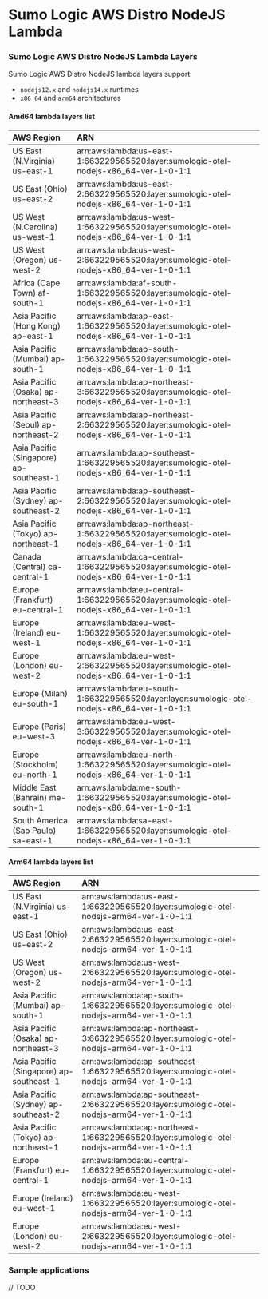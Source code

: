 # Sumo Logic AWS Distro NodeJS Lambda

### Sumo Logic AWS Distro NodeJS Lambda Layers

Sumo Logic AWS Distro NodeJS lambda layers support:
* `nodejs12.x` and `nodejs14.x` runtimes
* `x86_64` and `arm64` architectures

#### Amd64 lambda layers list
|AWS Region|ARN|
|:-----------|:-------|
|US East (N.Virginia) us-east-1|arn:aws:lambda:us-east-1:663229565520:layer:sumologic-otel-nodejs-x86_64-ver-1-0-1:1|
|US East (Ohio) us-east-2|arn:aws:lambda:us-east-2:663229565520:layer:sumologic-otel-nodejs-x86_64-ver-1-0-1:1|
|US West (N.Carolina) us-west-1|arn:aws:lambda:us-west-1:663229565520:layer:sumologic-otel-nodejs-x86_64-ver-1-0-1:1|
|US West (Oregon) us-west-2|arn:aws:lambda:us-west-2:663229565520:layer:sumologic-otel-nodejs-x86_64-ver-1-0-1:1|
|Africa (Cape Town) af-south-1|arn:aws:lambda:af-south-1:663229565520:layer:sumologic-otel-nodejs-x86_64-ver-1-0-1:1|
|Asia Pacific (Hong Kong) ap-east-1|arn:aws:lambda:ap-east-1:663229565520:layer:sumologic-otel-nodejs-x86_64-ver-1-0-1:1|
|Asia Pacific (Mumbai) ap-south-1|arn:aws:lambda:ap-south-1:663229565520:layer:sumologic-otel-nodejs-x86_64-ver-1-0-1:1|
|Asia Pacific (Osaka) ap-northeast-3|arn:aws:lambda:ap-northeast-3:663229565520:layer:sumologic-otel-nodejs-x86_64-ver-1-0-1:1|
|Asia Pacific (Seoul) ap-northeast-2|arn:aws:lambda:ap-northeast-2:663229565520:layer:sumologic-otel-nodejs-x86_64-ver-1-0-1:1|
|Asia Pacific (Singapore) ap-southeast-1|arn:aws:lambda:ap-southeast-1:663229565520:layer:sumologic-otel-nodejs-x86_64-ver-1-0-1:1|
|Asia Pacific (Sydney) ap-southeast-2|arn:aws:lambda:ap-southeast-2:663229565520:layer:sumologic-otel-nodejs-x86_64-ver-1-0-1:1|
|Asia Pacific (Tokyo) ap-northeast-1|arn:aws:lambda:ap-northeast-1:663229565520:layer:sumologic-otel-nodejs-x86_64-ver-1-0-1:1|
|Canada (Central) ca-central-1|arn:aws:lambda:ca-central-1:663229565520:layer:sumologic-otel-nodejs-x86_64-ver-1-0-1:1|
|Europe (Frankfurt) eu-central-1|arn:aws:lambda:eu-central-1:663229565520:layer:sumologic-otel-nodejs-x86_64-ver-1-0-1:1|
|Europe (Ireland) eu-west-1|arn:aws:lambda:eu-west-1:663229565520:layer:sumologic-otel-nodejs-x86_64-ver-1-0-1:1|
|Europe (London) eu-west-2|arn:aws:lambda:eu-west-2:663229565520:layer:sumologic-otel-nodejs-x86_64-ver-1-0-1:1|
|Europe (Milan) eu-south-1|arn:aws:lambda:eu-south-1:663229565520:layer:layer:sumologic-otel-nodejs-x86_64-ver-1-0-1:1|
|Europe (Paris) eu-west-3|arn:aws:lambda:eu-west-3:663229565520:layer:sumologic-otel-nodejs-x86_64-ver-1-0-1:1|
|Europe (Stockholm) eu-north-1|arn:aws:lambda:eu-north-1:663229565520:layer:sumologic-otel-nodejs-x86_64-ver-1-0-1:1|
|Middle East (Bahrain) me-south-1|arn:aws:lambda:me-south-1:663229565520:layer:sumologic-otel-nodejs-x86_64-ver-1-0-1:1|
|South America (Sao Paulo) sa-east-1|arn:aws:lambda:sa-east-1:663229565520:layer:sumologic-otel-nodejs-x86_64-ver-1-0-1:1|

#### Arm64 lambda layers list
|AWS Region|ARN|
|:-----------|:-------|
|US East (N.Virginia) us-east-1|arn:aws:lambda:us-east-1:663229565520:layer:sumologic-otel-nodejs-arm64-ver-1-0-1:1|
|US East (Ohio) us-east-2|arn:aws:lambda:us-east-2:663229565520:layer:sumologic-otel-nodejs-arm64-ver-1-0-1:1|
|US West (Oregon) us-west-2|arn:aws:lambda:us-west-2:663229565520:layer:sumologic-otel-nodejs-arm64-ver-1-0-1:1|
|Asia Pacific (Mumbai) ap-south-1|arn:aws:lambda:ap-south-1:663229565520:layer:sumologic-otel-nodejs-arm64-ver-1-0-1:1|
|Asia Pacific (Osaka) ap-northeast-3|arn:aws:lambda:ap-northeast-3:663229565520:layer:sumologic-otel-nodejs-arm64-ver-1-0-1:1|
|Asia Pacific (Singapore) ap-southeast-1|arn:aws:lambda:ap-southeast-1:663229565520:layer:sumologic-otel-nodejs-arm64-ver-1-0-1:1|
|Asia Pacific (Sydney) ap-southeast-2|arn:aws:lambda:ap-southeast-2:663229565520:layer:sumologic-otel-nodejs-arm64-ver-1-0-1:1|
|Asia Pacific (Tokyo) ap-northeast-1|arn:aws:lambda:ap-northeast-1:663229565520:layer:sumologic-otel-nodejs-arm64-ver-1-0-1:1|
|Europe (Frankfurt) eu-central-1|arn:aws:lambda:eu-central-1:663229565520:layer:sumologic-otel-nodejs-arm64-ver-1-0-1:1|
|Europe (Ireland) eu-west-1|arn:aws:lambda:eu-west-1:663229565520:layer:sumologic-otel-nodejs-arm64-ver-1-0-1:1|
|Europe (London) eu-west-2|arn:aws:lambda:eu-west-2:663229565520:layer:sumologic-otel-nodejs-arm64-ver-1-0-1:1|

### Sample applications

// TODO
